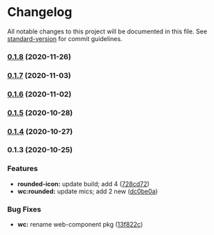 # Changelog

All notable changes to this project will be documented in this file. See [standard-version](https://github.com/conventional-changelog/standard-version) for commit guidelines.

### [0.1.8](https://github.com/gorango/glyphs/compare/@glyphs/rounded-icon-v0.1.7...@glyphs/rounded-icon-v0.1.8) (2020-11-26)

### [0.1.7](https://github.com/gorango/glyphs/compare/@glyphs/rounded-icon-v0.1.6...@glyphs/rounded-icon-v0.1.7) (2020-11-03)

### [0.1.6](https://github.com/gorango/glyphs/compare/@glyphs/rounded-icon-v0.1.5...@glyphs/rounded-icon-v0.1.6) (2020-11-02)

### [0.1.5](https://github.com/gorango/glyphs/compare/@glyphs/rounded-icon-v0.1.4...@glyphs/rounded-icon-v0.1.5) (2020-10-28)

### [0.1.4](https://github.com/gorango/glyphs/compare/@glyphs/rounded-icon-v0.1.3...@glyphs/rounded-icon-v0.1.4) (2020-10-27)

### 0.1.3 (2020-10-25)


### Features

* **rounded-icon:** update build; add 4 ([728cd72](https://github.com/gorango/glyphs/commit/728cd728123afb73fae27e1bcb17cd9569c826c9))
* **wc:rounded:** update mics; add 2 new ([dc0be0a](https://github.com/gorango/glyphs/commit/dc0be0ad2dd336468725ede60ffd2864db7f86ca))


### Bug Fixes

* **wc:** rename web-component pkg ([13f822c](https://github.com/gorango/glyphs/commit/13f822c67aad6ad04e46f99bbac186b1e38d2ad9))
